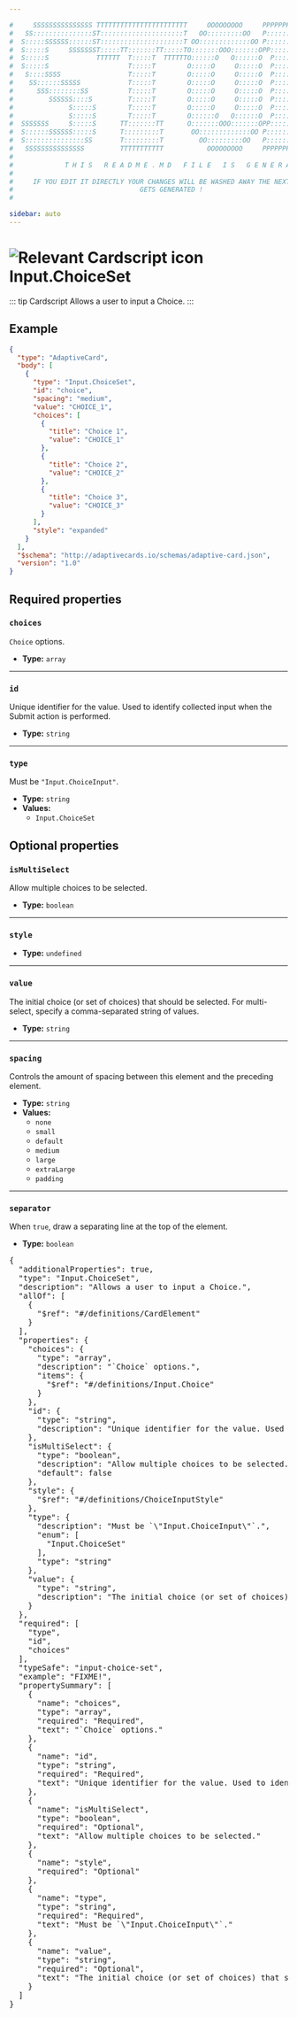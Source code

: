 ```yaml
---

#     SSSSSSSSSSSSSSS TTTTTTTTTTTTTTTTTTTTTTT     OOOOOOOOO     PPPPPPPPPPPPPPPPP    !!!  
#   SS:::::::::::::::ST:::::::::::::::::::::T   OO:::::::::OO   P::::::::::::::::P  !!:!! 
#  S:::::SSSSSS::::::ST:::::::::::::::::::::T OO:::::::::::::OO P::::::PPPPPP:::::P !:::! 
#  S:::::S     SSSSSSST:::::TT:::::::TT:::::TO:::::::OOO:::::::OPP:::::P     P:::::P!:::! 
#  S:::::S            TTTTTT  T:::::T  TTTTTTO::::::O   O::::::O  P::::P     P:::::P!:::! 
#  S:::::S                    T:::::T        O:::::O     O:::::O  P::::P     P:::::P!:::! 
#   S::::SSSS                 T:::::T        O:::::O     O:::::O  P::::PPPPPP:::::P !:::! 
#    SS::::::SSSSS            T:::::T        O:::::O     O:::::O  P:::::::::::::PP  !:::! 
#      SSS::::::::SS          T:::::T        O:::::O     O:::::O  P::::PPPPPPPPP    !:::! 
#         SSSSSS::::S         T:::::T        O:::::O     O:::::O  P::::P            !:::! 
#              S:::::S        T:::::T        O:::::O     O:::::O  P::::P            !!:!! 
#              S:::::S        T:::::T        O::::::O   O::::::O  P::::P             !!!   
#  SSSSSSS     S:::::S      TT:::::::TT      O:::::::OOO:::::::OPP::::::PP                 
#  S::::::SSSSSS:::::S      T:::::::::T       OO:::::::::::::OO P::::::::P           !!!  
#  S:::::::::::::::SS       T:::::::::T         OO:::::::::OO   P::::::::P          !!:!! 
#   SSSSSSSSSSSSSSS         TTTTTTTTTTT           OOOOOOOOO     PPPPPPPPPP           !!!  
#                                                                                          
#             T H I S   R E A D M E . M D   F I L E   I S   G E N E R A T E D !           
#                                                                                         
#     IF YOU EDIT IT DIRECTLY YOUR CHANGES WILL BE WASHED AWAY THE NEXT TIME THIS FILE  
#                                GETS GENERATED !
#                                                                                         

sidebar: auto
---
```


# <img class="header-prefix-icon" :src="$withBase('/cardscript-assets/icons/24dp/input-choice-set.svg')" alt="Relevant Cardscript icon">Input.ChoiceSet

::: tip Cardscript
Allows a user to input a Choice.
:::

## Example

``` json
{
  "type": "AdaptiveCard",
  "body": [
    {
      "type": "Input.ChoiceSet",
      "id": "choice",
      "spacing": "medium",
      "value": "CHOICE_1",
      "choices": [
        {
          "title": "Choice 1",
          "value": "CHOICE_1"
        },
        {
          "title": "Choice 2",
          "value": "CHOICE_2"
        },
        {
          "title": "Choice 3",
          "value": "CHOICE_3"
        }
      ],
      "style": "expanded"
    }
  ],
  "$schema": "http://adaptivecards.io/schemas/adaptive-card.json",
  "version": "1.0"
}
```

## Required properties

### `choices`

`Choice` options.

* **Type:** `array`

----

### `id`

Unique identifier for the value. Used to identify collected input when the Submit action is performed.

* **Type:** `string`

----

### `type`

Must be `"Input.ChoiceInput"`.

* **Type:** `string`
* **Values:**
  * `Input.ChoiceSet`

## Optional properties

### `isMultiSelect`

Allow multiple choices to be selected.

* **Type:** `boolean`

----

### `style`

* **Type:** `undefined`

----

### `value`

The initial choice (or set of choices) that should be selected. For multi-select, specify a comma-separated string of values.

* **Type:** `string`

----

### `spacing`

Controls the amount of spacing between this element and the preceding element.

* **Type:** `string`
* **Values:**
  * `none`
  * `small`
  * `default`
  * `medium`
  * `large`
  * `extraLarge`
  * `padding`

----

### `separator`

When `true`, draw a separating line at the top of the element.

* **Type:** `boolean`



<pre>
{
  "additionalProperties": true,
  "type": "Input.ChoiceSet",
  "description": "Allows a user to input a Choice.",
  "allOf": [
    {
      "$ref": "#/definitions/CardElement"
    }
  ],
  "properties": {
    "choices": {
      "type": "array",
      "description": "`Choice` options.",
      "items": {
        "$ref": "#/definitions/Input.Choice"
      }
    },
    "id": {
      "type": "string",
      "description": "Unique identifier for the value. Used to identify collected input when the Submit action is performed."
    },
    "isMultiSelect": {
      "type": "boolean",
      "description": "Allow multiple choices to be selected.",
      "default": false
    },
    "style": {
      "$ref": "#/definitions/ChoiceInputStyle"
    },
    "type": {
      "description": "Must be `\"Input.ChoiceInput\"`.",
      "enum": [
        "Input.ChoiceSet"
      ],
      "type": "string"
    },
    "value": {
      "type": "string",
      "description": "The initial choice (or set of choices) that should be selected. For multi-select, specify a comma-separated string of values."
    }
  },
  "required": [
    "type",
    "id",
    "choices"
  ],
  "typeSafe": "input-choice-set",
  "example": "FIXME!",
  "propertySummary": [
    {
      "name": "choices",
      "type": "array",
      "required": "Required",
      "text": "`Choice` options."
    },
    {
      "name": "id",
      "type": "string",
      "required": "Required",
      "text": "Unique identifier for the value. Used to identify collected input when the Submit action is performed."
    },
    {
      "name": "isMultiSelect",
      "type": "boolean",
      "required": "Optional",
      "text": "Allow multiple choices to be selected."
    },
    {
      "name": "style",
      "required": "Optional"
    },
    {
      "name": "type",
      "type": "string",
      "required": "Required",
      "text": "Must be `\"Input.ChoiceInput\"`."
    },
    {
      "name": "value",
      "type": "string",
      "required": "Optional",
      "text": "The initial choice (or set of choices) that should be selected. For multi-select, specify a comma-separated string of values."
    }
  ]
}
</pre>

